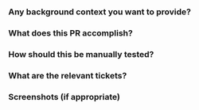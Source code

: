 ### Any background context you want to provide?
### What does this PR accomplish?
### How should this be manually tested?
### What are the relevant tickets?
<!--Add the issue numbers like this: Resolves #100 Resolves #101 to automatically connect your PR to 1+ issues. -->
### Screenshots (if appropriate)
